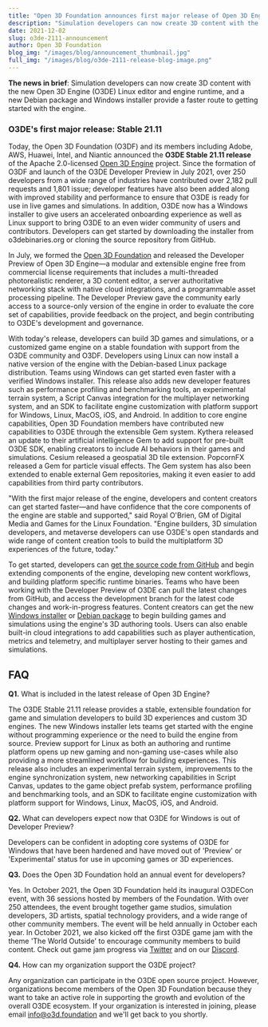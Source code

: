 ```yaml
---
title: "Open 3D Foundation announces first major release of Open 3D Engine"
description: "Simulation developers can now create 3D content with the new Linux editor and engine runtime, and a new Debian package and Windows installer provide a faster route to getting started with the engine."
date: 2021-12-02
slug: o3de-2111-announcement
author: Open 3D Foundation
blog_img: "/images/blog/announcement_thumbnail.jpg"
full_img: "/images/blog/o3de-2111-release-blog-image.png"
---
```


**The news in brief**: Simulation developers can now create 3D content with the new Open 3D Engine (O3DE) Linux editor and engine runtime, and a new Debian package and Windows installer provide a faster route to getting started with the engine.

### O3DE's first major release: Stable 21.11

Today, the Open 3D Foundation (O3DF) and its members including Adobe, AWS, Huawei, Intel, and Niantic announced the **O3DE Stable 21.11 release** of the Apache 2.0-licensed [Open 3D Engine](https://o3de.org/) project. Since the formation of O3DF and launch of the O3DE Developer Preview in July 2021, over 250 developers from a wide range of industries have contributed over 2,182 pull requests and 1,801 issue; developer features have also been added along with improved stability and performance to ensure that O3DE is ready for use in live games and simulations. In addition, O3DE now has a Windows installer to give users an accelerated onboarding experience as well as Linux support to bring O3DE to an even wider community of users and contributors. Developers can get started by downloading the installer from o3debinaries.org or cloning the source repository from GitHub.

In July, we formed the [Open 3D Foundation](https://o3d.foundation/) and released the Developer Preview of Open 3D Engine&mdash;a modular and extensible engine free from commercial license requirements that includes a multi-threaded photorealistic renderer, a 3D content editor, a server authoritative networking stack with native cloud integrations, and a programmable asset processing pipeline. The Developer Preview gave the community early access to a source-only version of the engine in order to evaluate the core set of capabilities, provide feedback on the project, and begin contributing to O3DE's development and governance.

With today's release, developers can build 3D games and simulations, or a customized game engine on a stable foundation with support from the O3DE community and O3DF. Developers using Linux can now install a native version of the engine with the Debian-based Linux package distribution. Teams using Windows can get started even faster with a verified Windows installer. This release also adds new developer features such as performance profiling and benchmarking tools, an experimental terrain system, a Script Canvas integration for the multiplayer networking system, and an SDK to facilitate engine customization with platform support for Windows, Linux, MacOS, iOS, and Android. In addition to core engine capabilities, Open 3D Foundation members have contributed new capabilities to O3DE through the extensible Gem system. Kythera released an update to their artificial intelligence Gem to add support for pre-built O3DE SDK, enabling creators to include AI behaviors in their games and simulations. Cesium released a geospatial 3D tile extension. PopcornFX released a Gem for particle visual effects. The Gem system has also been extended to enable external Gem repositories, making it even easier to add capabilities from third party contributors.

"With the first major release of the engine, developers and content creators can get started faster—and have confidence that the core components of the engine are stable and supported," said Royal O'Brien, GM of Digital Media and Games for the Linux Foundation. "Engine builders, 3D simulation developers, and metaverse developers can use O3DE's open standards and wide range of content creation tools to build the multiplatform 3D experiences of the future, today."

To get started, developers can [get the source code from GitHub](https://github.com/o3de/o3de) and begin extending components of the engine, developing new content workflows, and building platform specific runtime binaries. Teams who have been working with the Developer Preview of O3DE can pull the latest changes from GitHub, and access the development branch for the latest code changes and work-in-progress features. Content creators can get the new [Windows installer](https://o3de.org/download/#windows) or [Debian package](https://o3de.org/download/#linux) to begin building games and simulations using the engine's 3D authoring tools. Users can also enable built-in cloud integrations to add capabilities such as player authentication, metrics and telemetry, and multiplayer server hosting to their games and simulations.

## FAQ

**Q1.**  What is included in the latest release of Open 3D Engine?

The O3DE Stable 21.11 release provides a stable, extensible foundation for game and simulation developers to build 3D experiences and custom 3D engines. The new Windows installer lets teams get started with the engine without programming experience or the need to build the engine from source. Preview support for Linux as both an authoring and runtime platform opens up new gaming and non-gaming use-cases while also providing a more streamlined workflow for building experiences. This release also includes an experimental terrain system, improvements to the engine synchronization system, new networking capabilities in Script Canvas, updates to the game object prefab system, performance profiling and benchmarking tools, and an SDK to facilitate engine customization with platform support for Windows, Linux, MacOS, iOS, and Android.

**Q2.**  What can developers expect now that O3DE for Windows is out of Developer Preview?

Developers can be confident in adopting core systems of O3DE for Windows that have been hardened and have moved out of 'Preview' or 'Experimental' status for use in upcoming games or 3D experiences.

**Q3.**  Does the Open 3D Foundation hold an annual event for developers?

Yes. In October 2021, the Open 3D Foundation held its inaugural O3DECon event, with 36 sessions hosted by members of the Foundation. With over 250 attendees, the event brought together game studios, simulation developers, 3D artists, spatial technology providers, and a wide range of other community members. The event will be held annually in October each year. In October 2021, we also kicked off the first O3DE game jam with the theme 'The World Outside' to encourage community members to build content. Check out game jam progress via [Twitter](https://twitter.com/o3dengine) and on our [Discord](https://discord.com/invite/xNb2q4SJKJ).

**Q4.** How can my organization support the O3DE project?

Any organization can participate in the O3DE open source project. However, organizations become members of the Open 3D Foundation because they want to take an active role in supporting the growth and evolution of the overall O3DE ecosystem. If your organization is interested in joining, please email info@o3d.foundation and we'll get back to you shortly.
